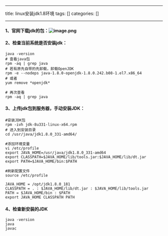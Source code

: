 
--- 
title:  linux安装jdk1.8环境 
tags: []
categories: [] 

---
#### 1、官网下载jdk的包：<img src="https://img-blog.csdnimg.cn/img_convert/a50130261e5f18e58b1458055a12bcdf.png#averageHue=#fcfbfa&amp;clientId=ue6d32847-d8bb-4&amp;from=paste&amp;height=42&amp;id=u03879afb&amp;originHeight=53&amp;originWidth=866&amp;originalType=binary&amp;ratio=1&amp;rotation=0&amp;showTitle=false&amp;size=4217&amp;status=done&amp;style=none&amp;taskId=u0856603b-94c9-4064-aea4-e6c628f0f8d&amp;title=&amp;width=692.8" alt="image.png">

#### 2、检查当前系统是否安装jdk：

```
java -version
# 查看java包
rpm -aq | grep java
# 若有原先自带的先卸载，卸载OpenJDK
rpm -e --nodeps java-1.8.0-openjdk-1.8.0.242.b08-1.el7.x86_64
# 或者
yum remove *openjdk*

# 再次查看
rpm -aq | grep java

```

#### 3、上传jdk包到服务器，手动安装JDK：

```
#安装JDK包
rpm -ivh jdk-8u331-linux-x64.rpm
# 进入到安装目录
cd /usr/java/jdk1.8.0_331-amd64/

#添加环境变量
vi /etc/profile
export JAVA_HOME=/usr/java/jdk1.8.0_331-amd64
export CLASSPATH=$JAVA_HOME/lib/tools.jar:$JAVA_HOME/lib/dt.jar
export PATH=$JAVA_HOME/bin:$PATH

#刷新配置文件
source /etc/profile

```

```
JAVA_HOME = /opt/jdk1.8.0_181
CLASSPATH = . : $JAVA_HOME/lib/dt.jar : $JAVA_HOME/lib/tools.jar
PATH = $JAVA_HOME/bin : $PATH
export JAVA_HOME CLASSPATH PATH

```

#### 4、检查新安装的JDK

```
java -version
java
javac

```
